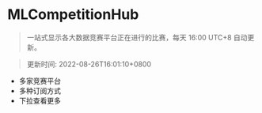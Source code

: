 # MLCompetitionHub

> 一站式显示各大数据竞赛平台正在进行的比赛，每天 16:00 UTC+8 自动更新。
  
> 更新时间: 2022-08-26T16:01:10+0800 

* 多家竞赛平台
* 多种订阅方式
* 下拉查看更多